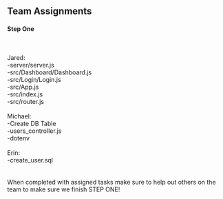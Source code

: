 ##  Team Assignments

<h4>Step One</h4>
<br/>

Jared:<br/>
  -server/server.js <br/>
  -src/Dashboard/Dashboard.js<br/>
  -src/Login/Login.js<br/>
  -src/App.js<br/>
  -src/index.js<br/>
  -src/router.js<br/>
<br/>
Michael:<br/>
  -Create DB Table<br/>
  -users_controller.js<br/>
  -dotenv<br/>
<br/>
Erin:<br/>
  -create_user.sql<br/>
<br/>
<br/>
  When completed with assigned tasks make sure to help out others on the team to make sure we finish STEP ONE!
